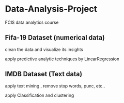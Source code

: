 # Data-Analysis-Project
FCIS data analytics course
## Fifa-19 Dataset (numerical data)
clean the data and visualize its insights 

apply predictive analytic techniques by LinearRegression

## IMDB Dataset (Text data)
apply text mining , remove stop words, punc, etc..

apply Classification and clustering
